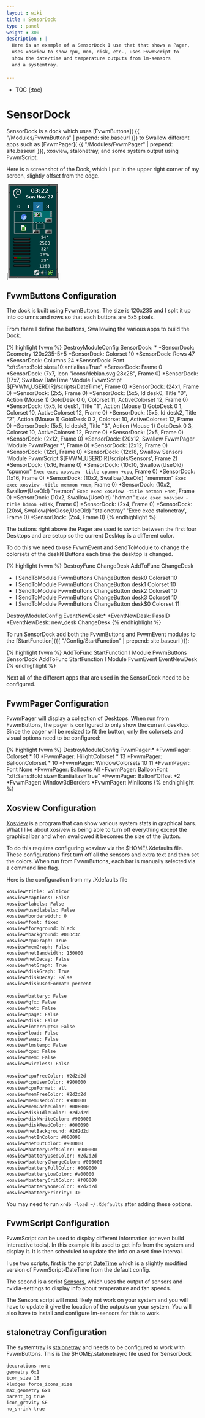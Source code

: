 ```yaml
---
layout : wiki
title : SensorDock
type : panel
weight : 300
description : |
  Here is an example of a SensorDock I use that that shows a Pager,
  uses xosview to show cpu, mem, disk, etc., uses FvwmScript to
  show the date/time and temperature outputs from lm-sensors
  and a systemtray.

---
```

* TOC
{:toc}

# SensorDock

SensorDock is a dock which uses [FvwmButtons](
{{ "/Modules/FvwmButtons" | prepend: site.baseurl }}) to Swallow
different apps such as [FvwmPager](
{{ "/Modules/FvwmPager" | prepend: site.baseurl }}), xosview,
stalonetray, and some system output using FvwmScript.

Here is a screenshot of the Dock, which I put in the upper right corner
of my screen, slightly offset from the edge.

|![image](scrot.png)|

## FvwmButtons Configuration

The dock is built using FvwmButtons. The size is 120x235 and
I split it up into columns and rows so that each buttons are
5x5 pixels.

From there I define the buttons, Swallowing the various apps
to build the Dock.

{% highlight fvwm %}
DestroyModuleConfig SensorDock: *
*SensorDock: Geometry 120x235-5+5
*SensorDock: Colorset 10
*SensorDock: Rows 47
*SensorDock: Columns 24
*SensorDock: Font "xft:Sans:Bold:size=10:antialias=True"
*SensorDock: Frame 0
*SensorDock: (7x7, Icon "icons/debian.svg:28x28", Frame 0)
*SensorDock: (17x7, Swallow DateTime 'Module FvwmScript $[FVWM_USERDIR]/scripts/DateTime', Frame 0)
*SensorDock: (24x1, Frame 0)
*SensorDock: (2x5, Frame 0)
*SensorDock: (5x5, Id desk0, Title "0", Action (Mouse 1) GotoDesk 0 0, Colorset 11, ActiveColorset 12, Frame 0)
*SensorDock: (5x5, Id desk1, Title "1", Action (Mouse 1) GotoDesk 0 1, Colorset 10, ActiveColorset 12, Frame 0)
*SensorDock: (5x5, Id desk2, Title "2", Action (Mouse 1) GotoDesk 0 2, Colorset 10, ActiveColorset 12, Frame 0)
*SensorDock: (5x5, Id desk3, Title "3", Action (Mouse 1) GotoDesk 0 3, Colorset 10, ActiveColorset 12, Frame 0)
*SensorDock: (2x5, Frame 0)
*SensorDock: (2x12, Frame 0)
*SensorDock: (20x12, Swallow FvwmPager 'Module FvwmPager *', Frame 0)
*SensorDock: (2x12, Frame 0)
*SensorDock: (12x1, Frame 0)
*SensorDock: (12x18, Swallow Sensors 'Module FvwmScript $[FVWM_USERDIR]/scripts/Sensors', Frame 2)
*SensorDock: (1x16, Frame 0)
*SensorDock: (10x10, Swallow(UseOld) "cpumon" `Exec exec xosview -title cpumon +cpu`, Frame 0)
*SensorDock: (1x16, Frame 0)
*SensorDock: (10x2, Swallow(UseOld) "memmon" `Exec exec xosview -title memmon +mem`, Frame 0)
*SensorDock: (10x2, Swallow(UseOld) "netmon" `Exec exec xosview -title netmon +net`, Frame 0)
*SensorDock: (10x2, Swallow(UseOld) "hdmon" `Exec exec xosview -title hdmon +disk`, Frame 0)
*SensorDock: (2x4, Frame 0)
*SensorDock: (20x4, Swallow(NoClose,UseOld) "stalonetray" 'Exec exec stalonetray', Frame 0)
*SensorDock: (2x4, Frame 0)
{% endhighlight %}

The buttons right above the Pager are used to switch between the first
four Desktops and are setup so the current Desktop is a different color.

To do this we need to use FvwmEvent and SendToModule to change the colorsets
of the deskN Buttons each time the desktop is changed.

{% highlight fvwm %}
DestroyFunc ChangeDesk
AddToFunc   ChangeDesk
+ I SendToModule FvwmButtons ChangeButton desk0 Colorset 10
+ I SendToModule FvwmButtons ChangeButton desk1 Colorset 10
+ I SendToModule FvwmButtons ChangeButton desk2 Colorset 10
+ I SendToModule FvwmButtons ChangeButton desk3 Colorset 10
+ I SendToModule FvwmButtons ChangeButton desk$0 Colorset 11

DestroyModuleConfig EventNewDesk:*
*EventNewDesk: PassID
*EventNewDesk: new_desk ChangeDesk
{% endhighlight %}

To run SensorDock add both the FvwmButtons and FvwmEvent modules
to the [StartFunction]({{ "/Config/StartFunction" | prepend: site.baseurl }}):

{% highlight fvwm %}
AddToFunc StartFunction I Module FvwmButtons SensorDock
AddToFunc StartFunction I Module FvwmEvent EventNewDesk
{% endhighlight %}

Next all of the different apps that are used in the SensorDock need to be
configured.

## FvwmPager Configuration

FvwmPager will display a collection of Desktops. When run from
FvwmButtons, the pager is configured to only show the current
desktop. Since the pager will be resized to fit the button, only
the colorsets and visual options need to be configured:

{% highlight fvwm %}
DestroyModuleConfig FvwmPager:*
*FvwmPager: Colorset * 10
*FvwmPager: HilightColorset * 13
*FvwmPager: BalloonColorset * 10
*FvwmPager: WindowColorsets 10 11
*FvwmPager: Font None
*FvwmPager: Balloons All
*FvwmPager: BalloonFont "xft:Sans:Bold:size=8:antialias=True"
*FvwmPager: BallonYOffset +2
*FvwmPager: Window3dBorders
*FvwmPager: MiniIcons
{% endhighlight %}


## Xosview Configuration

[Xosview](http://www.pogo.org.uk/~mark/xosview) is a program
that can show various system stats in graphical bars. What I like
about xosivew is being able to turn off everything except the
graphical bar and when swallowed it becomes the size of the Button.

To do this requires configuring xosview via the $HOME/.Xdefaults file.
These configurations first turn off all the sensors and extra text
and then set the colors. When run from FvwmButtons, each bar is manually
selected via a command line flag.

Here is the configuration from my .Xdefaults file

    xosview*title: volticor
    xosview*captions: False
    xosview*labels: False
    xosview*usedlabels: False
    xosview*borderwidth: 0
    xosview*font: fixed
    xosview*foreground: black
    xosview*background: #003c3c
    xosview*cpuGraph: True
    xosview*memGraph: False
    xosview*netBandwidth: 150000
    xosview*netDecay: False
    xosview*netGraph: True
    xosview*diskGraph: True
    xosview*diskDecay: False
    xosview*diskUsedFormat: percent

    xosview*battery: False
    xosview*gfx: False
    xosview*net: False
    xosview*page: False
    xosview*disk: False
    xosview*interrupts: False
    xosview*load: False
    xosview*swap: False
    xosview*lmstemp: False
    xosview*cpu: False
    xosview*mem: False
    xosview*wireless: False

    xosview*cpuFreeColor: #2d2d2d
    xosview*cpuUserColor: #900000
    xosview*cpuFormat: all
    xosview*memFreeColor: #2d2d2d
    xosview*memUsedColor: #900000
    xosview*memCacheColor: #006000
    xosview*diskIdleColor: #2d2d2d
    xosview*diskWriteColor: #900000
    xosview*diskReadColor: #000090
    xosview*netBackground: #2d2d2d
    xosview*netInColor: #000090
    xosview*netOutColor: #900000
    xosview*batteryLeftColor: #900000
    xosview*batteryUsedColor: #2d2d2d
    xosview*batteryChargeColor: #006000
    xosview*batteryFullColor: #009000
    xosview*batteryLowColor: #a00000
    xosview*batteryCritColor: #f00000
    xosview*batteryNoneColor: #2d2d2d
    xosview*batteryPriority: 30

You may need to run `xrdb -load ~/.Xdefaults` after adding these options.

## FvwmScript Configuration

FvwmScript can be used to display different information (or even build
interactive tools). In this example it is used to get info from the system
and display it. It is then scheduled to update the info on a set time
interval.

I use two scripts, first is the script [DateTime](DateTime) which is
a slightly modified version of FvwmScript-DateTime from the default
config.

The second is a script [Sensors](Sensors), which uses the output of sensors
and nvidia-settings to display info about temperature and fan speeds.

The Sensors script will most likely not work on your system and you will
have to update it give the location of the outputs on your system. You
will also have to install and configure lm-sensors for this to work.

## stalonetray Configuration

The systemtray is [stalonetray](http://stalonetray.sourceforge.net/manpage.html)
and needs to be configured to work with FvwmButtons. This is the
$HOME/.stalonetrayrc file used for SensorDock

    decorations none
    geometry 6x1
    icon_size 18
    kludges force_icons_size
    max_geometry 6x1
    parent_bg true
    icon_gravity SE
    no_shrink true

